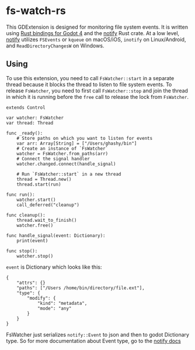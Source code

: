 # fs-watch-rs

This GDExtension is designed for monitoring file system events. It is written using [Rust bindings for Godot 4](https://github.com/godot-rust/gdext) and the [notify](https://github.com/notify-rs/notify) Rust crate.
At a low level, [notify](https://github.com/notify-rs/notify) utilizes `FSEvents` or `kqueue` on macOS/iOS, `inotify` on Linux/Android, and `ReadDirectoryChangesW` on Windows.

## Using

To use this extension, you need to call `FsWatcher::start` in a separate thread because it blocks the thread to listen to file system events.
To release `FsWatcher`, you need to first call `FsWatcher::stop` and join the thread in which it is running before the `free` call to release the lock from `FsWatcher`.

```gdscript
extends Control

var watcher: FsWatcher
var thread: Thread

func _ready():
    # Store paths on which you want to listen for events
    var arr: Array[String] = ["/Users/ghashy/bin"]
    # Create an instance of `FsWatcher`
    watcher = FsWatcher.from_paths(arr)
    # Connect the signal handler
    watcher.changed.connect(handle_signal)

    # Run `FsWatcher::start` in a new thread
    thread = Thread.new()
    thread.start(run)

func run():
    watcher.start()
    call_deferred("cleanup")

func cleanup():
    thread.wait_to_finish()
    watcher.free()

func handle_signal(event: Dictionary):
    print(event)

func stop():
    watcher.stop()
```

`event` is Dictionary which looks like this:

```gdscript
{
    "attrs": {}
    "paths": ["/Users /home/bin/directory/file.ext"],
    "type": {
        "modify": {
            "kind": "metadata",
            "mode": "any"
        }
    }
}
```

FsWatcher just serializes `notify::Event` to json and then to godot Dictionary type. So for more documentation about Event type, go to the [notify docs](https://docs.rs/notify/latest/notify/event/struct.Event.html)
